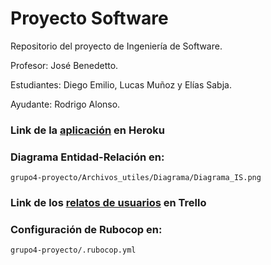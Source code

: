 # Proyecto Software
Repositorio del proyecto de Ingeniería de Software.

Profesor: José Benedetto.

Estudiantes: Diego Emilio, Lucas Muñoz y Elías Sabja.

Ayudante: Rodrigo Alonso.

### Link de la [aplicación](https://swipe-eat.herokuapp.com/) en Heroku

### Diagrama Entidad-Relación en: 

`grupo4-proyecto/Archivos_utiles/Diagrama/Diagrama_IS.png`

### Link de los [relatos de usuarios](https://trello.com/b/1NwNDwc7/todo-list-relatos-de-usuario) en Trello

### Configuración de Rubocop en:

`grupo4-proyecto/.rubocop.yml`

